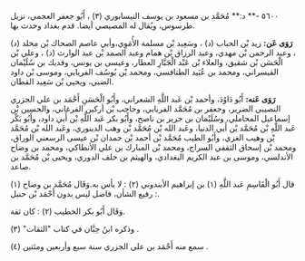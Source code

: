 ٥٦٠٠ -** د:** مُحَمَّد بن مسعود بن يوسف النيسابوري (٣) ، أَبُو جعفر العجمي، نزيل طرسوس، ويُقال له المصيصي أيضا. قدم بغداد وحدث بها.

**رَوَى عَن:** زيد بْن الحباب (د) ، وسَعِيد بْن مسلمة الأُمَوِي،وأبي عاصم الضحاك بْن مخلد (د) ، وعبد الرحمن بْن مهدي، وعبد الرزاق بْن همام وعبد الصمد بْن عبد الوارث (د) ، وعلي بْن الْحَسَن بْن شقيق، والعلاء بْن عَبْد الْجَبَّارِ العطار، وعيسى بن يونس، وفديك بن سُلَيْمان القيسراني، ومحمد بن عُبَيد الطنافسي، ومحمد بْن يُوسُف الفريابي، وموسى بْن داود الضبي، ويحيى بْن سَعِيد القطان.

**رَوَى عَنه:** أَبُو دَاوُدَ، وأحمد بْن عَبد اللَّهِ الشعراني، وأَبُو الْحَسَنِ أَحْمَد بن علي الجزري النصيبي الضرير، وجعفر بن مُحَمَّد الفريابي، وحاجب بْن أركين الفرغاني، والحسين بْن إسماعيل المحاملي، وسُلَيْمان بن جرير بن ناصح، وأَبُو بكر عَبد اللَّهِ بْن أَبي داود، وأَبُو بَكْر عَبد اللَّهِ بْن مُحَمَّد بْن أَبي الدنيا، وعَبد الله بْن مُحَمَّد بْن وهب الدينوري، وعَبد الله بْن مُحَمَّد بْن وهيب الغزي، وأَبُو الطيب مُحَمَّد بْن أحمد بْن حمدان بْن عيسى الرسعني الوراق، ومحمد بْن إسحاق الثقفي السراج، ومحمد بْن المبارك بن علي الأنطاكي، ومحمد بن وضاح الأندلسي، وموسى بن عبد الكريم البغدادي، والهيثم بن خلف الدوري، ويحيى بْن مُحَمَّد بن صاعد.

قال أَبُو الْقَاسِمِ عَبد اللَّهِ (١) بن إبراهيم الأبندوني (٢) : لا بأس به.وَقَال مُحَمَّد بن وضاح (١) : رفيع الشأن، فاضل ليس بدون أَحْمَد بْن حنبل.

وَقَال أَبُو بكر الخطيب (٢) : كان ثقة.

وذكره ابنُ حِبَّان في كتاب "الثقات" (٣) .

سمع منه أَحْمَد بن علي الجزري سنة سبع وأربعين ومئتين (٤) .